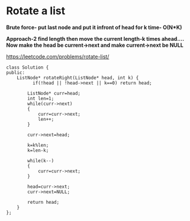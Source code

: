 # Rotate a list

**Brute force- put last node and put it  infront of head for k time- O(N*K)**

**Approach-2 find length then move the current length-k times ahead.... Now make the head be current->next and make current->next be NULL**

https://leetcode.com/problems/rotate-list/

```
class Solution {
public:
    ListNode* rotateRight(ListNode* head, int k) {
          if(!head || !head->next || k==0) return head;
            
        ListNode* curr=head;
        int len=1;
        while(curr->next)
        {
            curr=curr->next;
            len++;
        }
       
        curr->next=head;
        
        k=k%len;
        k=len-k;
        
        while(k--)
        {
            curr=curr->next;
        }
        
        head=curr->next;
        curr->next=NULL;
        
        return head;
    }
};
```
